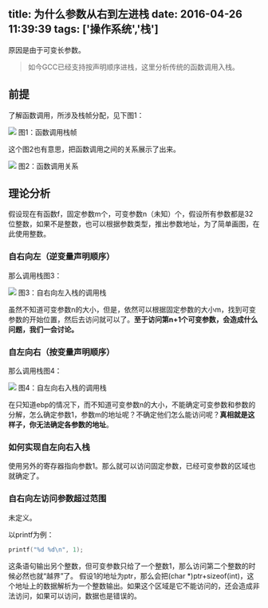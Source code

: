 title: 为什么参数从右到左进栈
date: 2016-04-26 11:39:39
tags: ['操作系统','栈']
---



原因是由于可变长参数。


> 如今GCC已经支持按声明顺序进栈，这里分析传统的函数调用入栈。

## 前提


了解函数调用，所涉及栈帧分配，见下图1：

<!--more-->


![](http://img.lessisbetter.site/stack_frame.png)
图1：函数调用栈帧

这个图2也有意思，把函数调用之间的关系展示了出来。

![](http://img.lessisbetter.site/process_and_stack.png)
图2：函数调用关系

## 理论分析

假设现在有函数f，固定参数m个，可变参数n（未知）个，假设所有参数都是32位整数，如果不是整数，也可以根据参数类型，推出参数地址，为了简单画图，在此使用整数。

### 自右向左（逆变量声明顺序）

那么调用栈图3：

![](http://img.lessisbetter.site/2016-enter-stack-sequence.png)
图3：自右向左入栈的调用栈

虽然不知道可变参数n的大小，但是，依然可以根据固定参数的大小m，找到可变参数的开始位置，然后去访问就可以了。**至于访问第n+1个可变参数，会造成什么问题，我们一会讨论。**

### 自左向右（按变量声明顺序）

那么调用栈图4：

![](http://img.lessisbetter.site/2016-enter-stack-sequence-2.png)
图4：自左向右入栈的调用栈

在只知道ebp的情况下，而不知道可变参数n的大小，不能确定可变参数和参数的分解，怎么确定参数1，参数m的地址呢？不确定他们怎么能访问呢？**真相就是这样子，你无法确定各参数的地址**。

### 如何实现自左向右入栈

使用另外的寄存器指向参数1。那么就可以访问固定参数，已经可变参数的区域也就确定了。

### 自右向左访问参数超过范围

未定义。

以printf为例：
```C
printf("%d %d\n", 1); 
``` 

这条语句输出另个整数，但可变参数只给了一个整数1，那么访问第二个整数的时候必然也就“越界”了。
假设1的地址为ptr，那么会把(char *)ptr+sizeof(int)，这个地址上的数据解析为一个整数输出。如果这个区域是它不能访问的，还会造成非法访问，如果可以访问，数据也是错误的。


